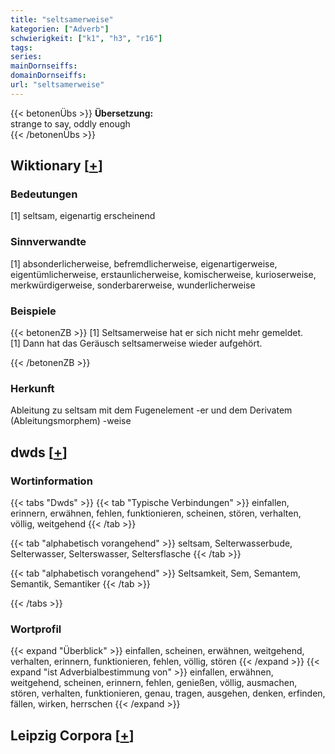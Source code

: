 ```yaml
---
title: "seltsamerweise"
kategorien: ["Adverb"]
schwierigkeit: ["k1", "h3", "r16"]
tags:
series:
mainDornseiffs:
domainDornseiffs:
url: "seltsamerweise"
---
```


{{< betonenÜbs >}}
**Übersetzung:**  
strange to say, oddly  enough  
{{< /betonenÜbs >}}

## Wiktionary [[+](https://de.wiktionary.org/wiki/seltsamerweise)]

### Bedeutungen
[1] seltsam, eigenartig erscheinend  

### Sinnverwandte
[1] absonderlicherweise, befremdlicherweise, eigenartigerweise, eigentümlicherweise, erstaunlicherweise, komischerweise, kurioserweise, merkwürdigerweise, sonderbarerweise, wunderlicherweise  

### Beispiele
{{< betonenZB >}}
[1] Seltsamerweise hat er sich nicht mehr gemeldet.  
[1] Dann hat das Geräusch seltsamerweise wieder aufgehört.  

{{< /betonenZB >}}
### Herkunft
Ableitung zu seltsam mit dem Fugenelement -er und dem Derivatem (Ableitungsmorphem) -weise  



## dwds [[+](https://www.dwds.de/wb/seltsamerweise)]

### Wortinformation
{{< tabs "Dwds" >}}
{{< tab "Typische Verbindungen" >}}
einfallen, erinnern, erwähnen, fehlen, funktionieren, scheinen, stören, verhalten, völlig, weitgehend
{{< /tab >}}

{{< tab "alphabetisch vorangehend" >}}
seltsam, Selterwasserbude, Selterwasser, Selterswasser, Seltersflasche
{{< /tab >}}

{{< tab "alphabetisch vorangehend" >}}
Seltsamkeit, Sem, Semantem, Semantik, Semantiker
{{< /tab >}}

{{< /tabs >}}

### Wortprofil
{{< expand "Überblick" >}} einfallen, scheinen, erwähnen, weitgehend, verhalten, erinnern, funktionieren, fehlen, völlig, stören {{< /expand >}}
{{< expand "ist Adverbialbestimmung von" >}} einfallen, erwähnen, weitgehend, scheinen, erinnern, fehlen, genießen, völlig, ausmachen, stören, verhalten, funktionieren, genau, tragen, ausgehen, denken, erfinden, fällen, wirken, herrschen {{< /expand >}}

## Leipzig Corpora [[+](https://corpora.uni-leipzig.de/en/res?word=seltsamerweise&corpusId=deu_newscrawl-public_2018)]

